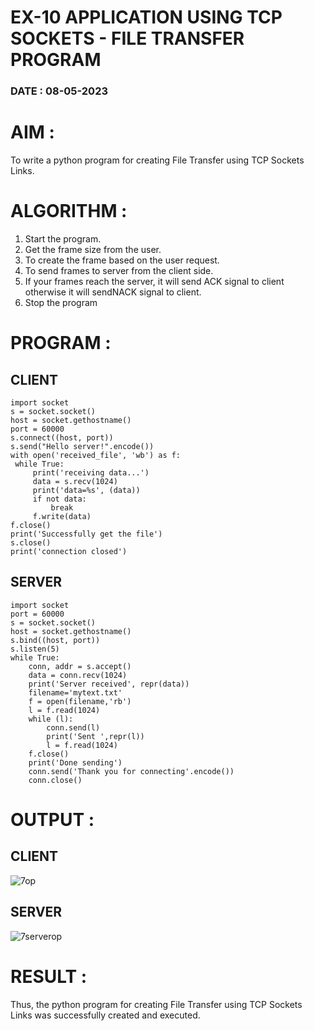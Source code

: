 # EX-10 APPLICATION USING TCP SOCKETS - FILE TRANSFER PROGRAM

### DATE : 08-05-2023

# AIM :
To write a python program for creating File Transfer using TCP Sockets Links.

# ALGORITHM :
1. Start the program.
2. Get the frame size from the user.
3. To create the frame based on the user request.
4. To send frames to server from the client side.
5. If your frames reach the server, it will send ACK signal to client otherwise it
will sendNACK signal to client.
6. Stop the program

# PROGRAM :
## CLIENT
~~~
import socket
s = socket.socket()
host = socket.gethostname()
port = 60000
s.connect((host, port))
s.send("Hello server!".encode())
with open('received_file', 'wb') as f:
 while True:
     print('receiving data...')
     data = s.recv(1024)
     print('data=%s', (data))
     if not data:
         break
     f.write(data)
f.close()
print('Successfully get the file')
s.close()
print('connection closed')
~~~
## SERVER
~~~
import socket 
port = 60000 
s = socket.socket() 
host = socket.gethostname() 
s.bind((host, port)) 
s.listen(5) 
while True:
    conn, addr = s.accept() 
    data = conn.recv(1024)
    print('Server received', repr(data))
    filename='mytext.txt'
    f = open(filename,'rb')
    l = f.read(1024)
    while (l):
        conn.send(l)
        print('Sent ',repr(l))
        l = f.read(1024)
    f.close()
    print('Done sending')
    conn.send('Thank you for connecting'.encode())
    conn.close()
~~~
# OUTPUT :
## CLIENT
![7op](https://github.com/Javith-farkhan/EX-10/assets/94296805/be86f49d-28b2-4ec6-a7e3-63f844327c68)


## SERVER
![7serverop](https://github.com/Javith-farkhan/EX-10/assets/94296805/a285a232-e4ea-4f41-8394-c8c2545f81dd)



# RESULT :
Thus, the python program for creating File Transfer using TCP Sockets Links was 
successfully created and executed.
